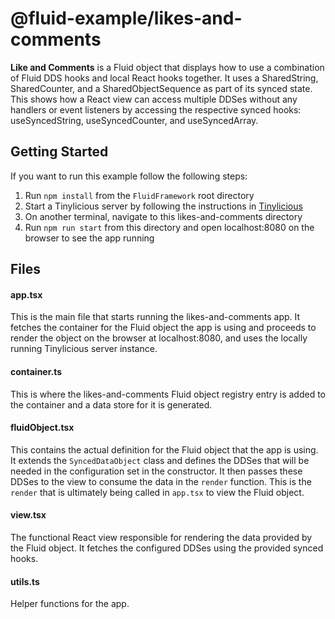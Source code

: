 # @fluid-example/likes-and-comments

**Like and Comments** is a Fluid object that displays how to use a combination of Fluid DDS hooks and local React hooks together.
It uses a SharedString, SharedCounter, and a SharedObjectSequence as part of its synced state. This shows how a React view can access multiple DDSes without any handlers or event listeners by accessing the respective synced hooks: useSyncedString, useSyncedCounter, and useSyncedArray.

## Getting Started

If you want to run this example follow the following steps:

1. Run `npm install` from the `FluidFramework` root directory
2. Start a Tinylicious server by following the instructions in [Tinylicious](../../../server/tinylicious)
3. On another terminal, navigate to this likes-and-comments directory
4. Run `npm run start` from this directory and open localhost:8080 on the browser to see the app running

## Files

#### app.tsx
This is the main file that starts running the likes-and-comments app. It fetches the container for the Fluid object the app is using and proceeds to render the object on the browser at localhost:8080, and uses the locally running Tinylicious server instance.

#### container.ts
This is where the likes-and-comments Fluid object registry entry is added to the container and a data store for it is generated.

#### fluidObject.tsx
This contains the actual definition for the Fluid object that the app is using. It extends the `SyncedDataObject` class and defines the DDSes that will be needed in the configuration set in the constructor. It then passes these DDSes to the view to consume the data in the `render` function. This is the `render` that is ultimately being called in `app.tsx` to view the Fluid object.

#### view.tsx
The functional React view responsible for rendering the data provided by the Fluid object. It fetches the configured DDSes using the provided synced hooks.

#### utils.ts
Helper functions for the app.
